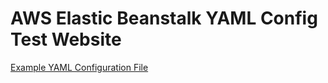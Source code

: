 # AWS Elastic Beanstalk YAML Config Test Website

[Example YAML Configuration File](AwsElasticBeanstalkConfigTestWebsite/AwsElasticBeanstalkConfigTestWebsite/.ebextensions/beanstalk-server.config)
